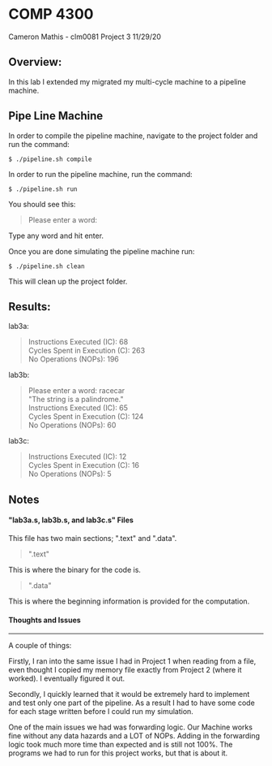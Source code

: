 COMP 4300
=====================
Cameron Mathis - clm0081
Project 3
11/29/20

Overview:
-------------

In this lab I extended my migrated my multi-cycle machine to a pipeline machine.

Pipe Line Machine
-------------

In order to compile the pipeline machine, navigate to the project folder and run the command:
	
	$ ./pipeline.sh compile

In order to run the pipeline machine, run the command: 

	$ ./pipeline.sh run

You should see this:

>Please enter a word:

Type any word and hit enter.

Once you are done simulating the pipeline machine run:
	
	$ ./pipeline.sh clean

This will clean up the project folder.

Results:
-------------

lab3a:
> Instructions Executed (IC): 68 <br/>
> Cycles Spent in Execution (C): 263 <br/>
> No Operations (NOPs): 196 <br/>

lab3b:
> Please enter a word: racecar <br/>
> "The string is a palindrome." <br/>
> Instructions Executed (IC): 65 <br/>
> Cycles Spent in Execution (C): 124 <br/>
> No Operations (NOPs): 60 <br/>

lab3c:
> Instructions Executed (IC): 12 <br/>
> Cycles Spent in Execution (C): 16 <br/>
> No Operations (NOPs): 5 <br/>

Notes
-------------

#### "lab3a.s, lab3b.s, and lab3c.s" Files ####

This file has two main sections; ".text" and ".data".

>".text"

This is where the binary for the code is.

>".data"

This is where the beginning information is provided for the computation.


#### Thoughts and Issues ####
************************************

A couple of things:

Firstly, I ran into the same issue I had in Project 1 when reading from a file, even thought I copied my memory file exactly from Project 2 (where it worked). I eventually figured it out.

Secondly, I quickly learned that it would be extremely hard to implement and test only one part of the pipeline. As a result I had to have some code for each stage written before I could run my simulation.

One of the main issues we had was forwarding logic. Our Machine works fine without any data hazards and a LOT of NOPs. Adding in the forwarding logic
took much more time than expected and is still not 100%. The programs we had to run for this project works, but that is about it.
